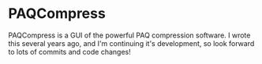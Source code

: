 # PAQCompress

PAQCompress is a GUI of the powerful PAQ compression software. I wrote this several years ago, and I'm continuing it's development, so look forward to lots of commits and code changes!